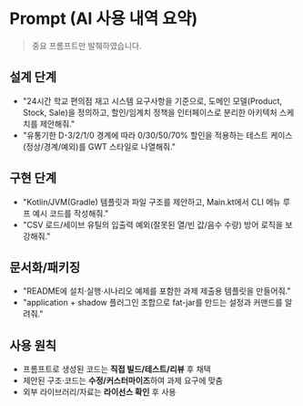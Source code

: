# Prompt (AI 사용 내역 요약)

> 중요 프롬프트만 발췌하였습니다.

## 설계 단계
- "24시간 학교 편의점 재고 시스템 요구사항을 기준으로, 도메인 모델(Product, Stock, Sale)을 정의하고, 할인/임계치 정책을 인터페이스로 분리한 아키텍처 스케치를 제안해줘."
- "유통기한 D-3/2/1/0 경계에 따라 0/30/50/70% 할인을 적용하는 테스트 케이스(정상/경계/예외)를 GWT 스타일로 나열해줘."

## 구현 단계
- "Kotlin/JVM(Gradle) 템플릿과 파일 구조를 제안하고, Main.kt에서 CLI 메뉴 루프 예시 코드를 작성해줘."
- "CSV 로드/세이브 유틸의 입출력 예외(잘못된 열/빈 값/음수 수량) 방어 로직을 보강해줘."

## 문서화/패키징
- "README에 설치·실행·시나리오 예제를 포함한 과제 제출용 템플릿을 만들어줘."
- "application + shadow 플러그인 조합으로 fat-jar를 만드는 설정과 커맨드를 알려줘."

## 사용 원칙
- 프롬프트로 생성된 코드는 **직접 빌드/테스트/리뷰** 후 채택
- 제안된 구조·코드는 **수정/커스터마이즈**하여 과제 요구에 맞춤
- 외부 라이브러리/자료는 **라이선스 확인** 후 사용
